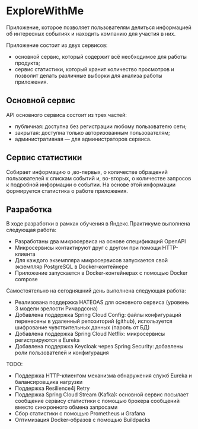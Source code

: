 # ExploreWithMe
Приложение, которое позволяет пользователям делиться информацией об интересных событиях и находить компанию для участия в них.

Приложение состоит из двух сервисов:
- основной сервис, который содержит всё необходимое для работы продукта;
- сервис статистики, который хранит количество просмотров и позволит делать различные выборки для анализа работы приложения.

## Основной сервис
API основного сервиса состоит из трех частей:
- публичная: доступна без регистрации любому пользователю сети;
- закрытая: доступна только авторизованным пользователям;
- административная — для администраторов сервиса.

## Сервис статистики
Собирает информацию о ,во-первых, о количестве обращений пользователей к спискам событий и, во-вторых, о количестве запросов к подробной информации о событии. На основе этой информации формируется статистика о работе приложения.

## Разработка
В ходе разработки в рамках обучения в Яндекс.Практикуме выполнена следующая работа:
- Разработаны два микросервиса на основе спецификаций OpenAPI
- Микросервисы контактируют друг с другом при помощи HTTP-клиента
- Для каждого экземпляра микросервисов запускается свой экземпляр PostgreSQL в Docker-контейнере
- Приложение запускается в Docker-контейнерах с помощью Docker compose

Самостоятельно на сегодняшний день выполнена следующая работа:
- Реализована поддержка HATEOAS для основного сервиса (уровень 3 модели зрелости Ричардсона)
- Добавлена поддержка Spring Cloud Config: файлы конфигураций перенесены в удаленный репозиторий (github), используется шифрование чувствительных данных (пароль от БД)
- Добавлена поддержка Spring Cloud Netflix: микросервисы регистрируются в Eureka
- Добавлена поддержка Keycloak через Spring Security: добавлены роли пользователей и конфигурация

TODO:
- Поддержка HTTP-клиентом механизма обнаружения служб Eureka и балансировщика нагрузки
- Поддержка Resilience4j Retry
- Поддержка Spring Cloud Stream (Kafka): основной сервис посылает сообщение сервису статистики с помощью брокера сообщений вместо синхронного обмена запросами
- Сбор статистики с помощью Prometheus и Grafana
- Оптимизация Docker-образов с помощью Buildpacks
